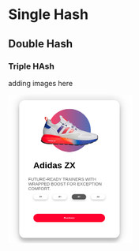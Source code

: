 # Single Hash

## Double Hash

### Triple HAsh

adding images here

<img src="./ready-pic.png" width="50%" style="text-align:center;">
